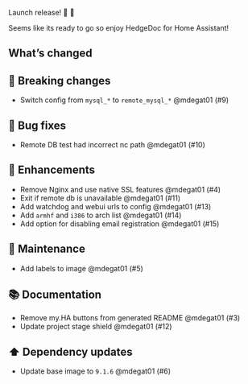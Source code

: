 Launch release! 🎉 🎉 

Seems like its ready to go so enjoy HedgeDoc for Home Assistant!

## What’s changed
## 🚨 Breaking changes

- Switch config from `mysql_*` to `remote_mysql_*` @mdegat01 (#9)

## 🐛 Bug fixes

- Remote DB test had incorrect nc path @mdegat01 (#10)

## 🚀 Enhancements

- Remove Nginx and use native SSL features @mdegat01 (#4)
- Exit if remote db is unavailable @mdegat01 (#11)
- Add watchdog and webui urls to config @mdegat01 (#13)
- Add `armhf` and `i386` to arch list @mdegat01 (#14)
- Add option for disabling email registration @mdegat01 (#15)

## 🧰 Maintenance

- Add labels to image @mdegat01 (#5)

## 📚 Documentation

- Remove my.HA buttons from generated README @mdegat01 (#3)
- Update project stage shield @mdegat01 (#12)

## ⬆️ Dependency updates

- Update base image to `9.1.6` @mdegat01 (#6)
